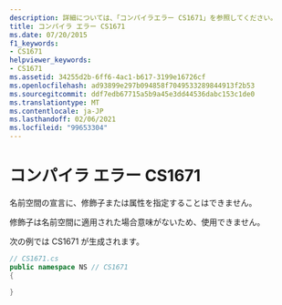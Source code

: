 ```yaml
---
description: 詳細については、「コンパイラエラー CS1671」を参照してください。
title: コンパイラ エラー CS1671
ms.date: 07/20/2015
f1_keywords:
- CS1671
helpviewer_keywords:
- CS1671
ms.assetid: 34255d2b-6ff6-4ac1-b617-3199e16726cf
ms.openlocfilehash: ad93899e297b094858f7049533289844913f2b53
ms.sourcegitcommit: ddf7edb67715a5b9a45e3dd44536dabc153c1de0
ms.translationtype: MT
ms.contentlocale: ja-JP
ms.lasthandoff: 02/06/2021
ms.locfileid: "99653304"
---
```

# <a name="compiler-error-cs1671"></a>コンパイラ エラー CS1671

名前空間の宣言に、修飾子または属性を指定することはできません。  
  
 修飾子は名前空間に適用された場合意味がないため、使用できません。  
  
 次の例では CS1671 が生成されます。  
  
```csharp  
// CS1671.cs  
public namespace NS // CS1671  
{  
  
}  
```
